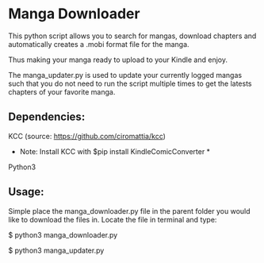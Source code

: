 # Manga Downloader
This python script allows you to search for mangas, download chapters and automatically creates a .mobi format file for the manga.

Thus making your manga ready to upload to your Kindle and enjoy.

The manga_updater.py is used to update your currently logged mangas such that you do not need to run the script multiple times to get the latests chapters of your favorite manga.

## Dependencies:
KCC (source: https://github.com/ciromattia/kcc)
* Note: Install KCC with $pip install KindleComicConverter *

Python3

## Usage:
Simple place the manga_downloader.py file in the parent folder you would like to download the files in. Locate the file in terminal and type:

$ python3 manga_downloader.py

$ python3 manga_updater.py
